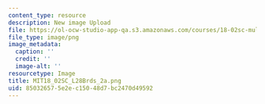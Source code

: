 ```yaml
---
content_type: resource
description: New image Upload
file: https://ol-ocw-studio-app-qa.s3.amazonaws.com/courses/18-02sc-multivariable-calculus-fall-2010/850326575e2ec15048d7bc2470d49592_MIT18_02SC_L28Brds_2a.png
file_type: image/png
image_metadata:
  caption: ''
  credit: ''
  image-alt: ''
resourcetype: Image
title: MIT18_02SC_L28Brds_2a.png
uid: 85032657-5e2e-c150-48d7-bc2470d49592
---
```

